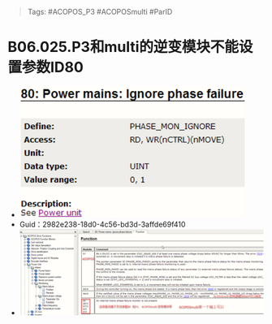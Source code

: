 > Tags: #ACOPOS_P3 #ACOPOSmulti #ParID

# B06.025.P3和multi的逆变模块不能设置参数ID80

- ![Img](./FILES/025P3和multi的逆变模块不能设置参数ID80.md/img-20220810140934.png)
- Guid：2982e238-18d0-4c56-bd3d-3affde69f410
- ![Img](./FILES/025P3和multi的逆变模块不能设置参数ID80.md/img-20220810141004.png)
